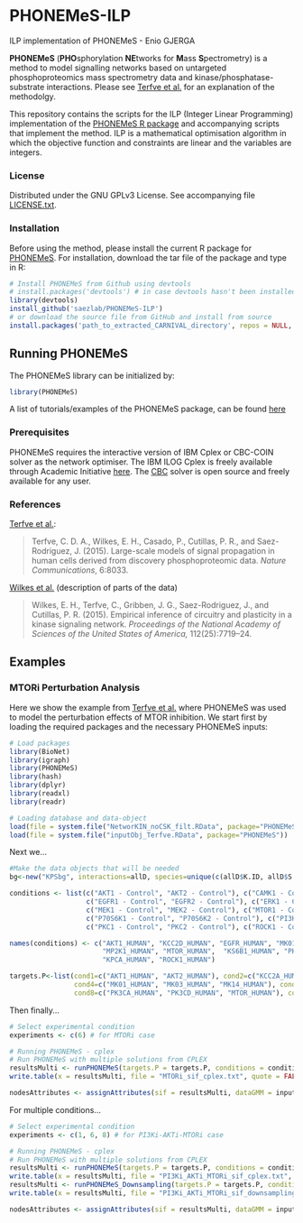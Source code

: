 # PHONEMeS-ILP
ILP implementation of PHONEMeS - Enio GJERGA

**PHONEMeS** (**PHO**sphorylation **NE**tworks for **M**ass **S**pectrometry) is a method to model signalling networks based on untargeted phosphoproteomics mass spectrometry data and kinase/phosphatase-substrate interactions. 
Please see [Terfve et al.](http://www.nature.com/articles/ncomms9033) for an explanation of the methodolgy.

This repository contains the scripts for the ILP (Integer Linear Programming) implementation of the [PHONEMeS R package](https://github.com/saezlab/PHONEMeS/tree/master/Package) and accompanying scripts that implement the method. ILP is a mathematical optimisation algorithm in which the objective function and constraints are linear and the variables are integers.

### License

Distributed under the GNU GPLv3 License. See accompanying file [LICENSE.txt](https://github.com/saezlab/PHONEMeS-ILP/blob/master/LICENSE).

### Installation

Before using the method, please install the current R package for [PHONEMeS](https://github.com/saezlab/PHONEMeS). For installation, download the tar file of the package and type in R:

```R
# Install PHONEMeS from Github using devtools
# install.packages('devtools') # in case devtools hasn't been installed
library(devtools)
install_github('saezlab/PHONEMeS-ILP')
# or download the source file from GitHub and install from source
install.packages('path_to_extracted_CARNIVAL_directory', repos = NULL, type="source")
```

## Running PHONEMeS

The PHONEMeS library can be initialized by:

```R
library(PHONEMeS)
```

A list of tutorials/examples of the PHONEMeS package, can be found [here](https://github.com/saezlab/PHONEMeS-ILP-Examples)

### Prerequisites

PHONEMeS requires the interactive version of IBM Cplex or CBC-COIN solver as the network optimiser. The IBM ILOG Cplex is freely available through Academic Initiative [here](https://www.ibm.com/products/ilog-cplex-optimization-studio?S_PKG=CoG&cm_mmc=Search_Google-_-Data+Science_Data+Science-_-WW_IDA-_-+IBM++CPLEX_Broad_CoG&cm_mmca1=000000RE&cm_mmca2=10000668&cm_mmca7=9041989&cm_mmca8=kwd-412296208719&cm_mmca9=_k_Cj0KCQiAr93gBRDSARIsADvHiOpDUEHgUuzu8fJvf3vmO5rI0axgtaleqdmwk6JRPIDeNcIjgIHMhZIaAiwWEALw_wcB_k_&cm_mmca10=267798126431&cm_mmca11=b&mkwid=_k_Cj0KCQiAr93gBRDSARIsADvHiOpDUEHgUuzu8fJvf3vmO5rI0axgtaleqdmwk6JRPIDeNcIjgIHMhZIaAiwWEALw_wcB_k_|470|135655&cvosrc=ppc.google.%2Bibm%20%2Bcplex&cvo_campaign=000000RE&cvo_crid=267798126431&Matchtype=b&gclid=Cj0KCQiAr93gBRDSARIsADvHiOpDUEHgUuzu8fJvf3vmO5rI0axgtaleqdmwk6JRPIDeNcIjgIHMhZIaAiwWEALw_wcB). The [CBC](https://projects.coin-or.org/Cbc) solver is open source and freely available for any user. 

### References

[Terfve et al.](http://www.nature.com/articles/ncomms9033):

> Terfve, C. D. A., Wilkes, E. H., Casado, P., Cutillas, P. R., and Saez-Rodriguez, J. (2015). Large-scale models of signal propagation in human cells derived from discovery phosphoproteomic data. *Nature Communications*, 6:8033.

[Wilkes et al.](http://www.pnas.org/content/112/25/7719.abstract) (description of parts of the data)

> Wilkes, E. H., Terfve, C., Gribben, J. G., Saez-Rodriguez, J., and Cutillas, P. R. (2015). Empirical inference of circuitry and plasticity in a kinase signaling network. *Proceedings of the National Academy of Sciences of the United States of America,* 112(25):7719–24.

## Examples

### MTORi Perturbation Analysis

Here we show the example from [Terfve et al.](http://www.nature.com/articles/ncomms9033) where PHONEMeS was used to model the perturbation effects of MTOR inhibition. We start first by loading the required packages and the necessary PHONEMeS inputs:

```R
# Load packages
library(BioNet)
library(igraph)
library(PHONEMeS)
library(hash)
library(dplyr)
library(readxl)
library(readr)

# Loading database and data-object
load(file = system.file("NetworKIN_noCSK_filt.RData", package="PHONEMeS"))
load(file = system.file("inputObj_Terfve.RData", package="PHONEMeS"))

```

Next we...

```R
#Make the data objects that will be needed
bg<-new("KPSbg", interactions=allD, species=unique(c(allD$K.ID, allD$S.cc)))

conditions <- list(c("AKT1 - Control", "AKT2 - Control"), c("CAMK1 - Control", "CAMK2 - Control"),
                   c("EGFR1 - Control", "EGFR2 - Control"), c("ERK1 - Control", "ERK2 - Control"),
                   c("MEK1 - Control", "MEK2 - Control"), c("MTOR1 - Control", "MTOR2 - Control"),
                   c("P70S6K1 - Control", "P70S6K2 - Control"), c("PI3K1 - Control", "PI3K2 - Control"),
                   c("PKC1 - Control", "PKC2 - Control"), c("ROCK1 - Control", "ROCK2 - Control"))

names(conditions) <- c("AKT1_HUMAN", "KCC2D_HUMAN", "EGFR_HUMAN", "MK01_HUMAN",
                       "MP2K1_HUMAN", "MTOR_HUMAN",  "KS6B1_HUMAN", "PK3CA_HUMAN",
                       "KPCA_HUMAN", "ROCK1_HUMAN")

targets.P<-list(cond1=c("AKT1_HUMAN", "AKT2_HUMAN"), cond2=c("KCC2A_HUMAN", "KCC2B_HUMAN", "KCC2C_HUMAN", "KCC2D_HUMAN"), cond3=c("EGFR_HUMAN", "ERBB2_HUMAN"), 
                cond4=c("MK01_HUMAN", "MK03_HUMAN", "MK14_HUMAN"), cond5=c("MP2K1_HUMAN", "MP2K2_HUMAN"), cond6=c("MTOR_HUMAN"), cond7=c("KS6B1_HUMAN", "KS6B2_HUMAN"), 
                cond8=c("PK3CA_HUMAN", "PK3CD_HUMAN", "MTOR_HUMAN"), cond9=c("KPCA_HUMAN", "KPCB_HUMAN", "KPCG_HUMAN", "KPCE_HUMAN"), cond10=c("ROCK1_HUMAN", "ROCK2_HUMAN"))

```

Then finally...

```R
# Select experimental condition
experiments <- c(6) # for MTORi case

# Running PHONEMeS - cplex
# Run PHONEMeS with multiple solutions from CPLEX
resultsMulti <- runPHONEMeS(targets.P = targets.P, conditions = conditions, inputObj = inputObj, experiments = experiments, bg = bg, solver = "cplex", nSolutions = 100, nK = "no")
write.table(x = resultsMulti, file = "MTORi_sif_cplex.txt", quote = FALSE, sep = "\t", row.names = FALSE, col.names = TRUE)

nodesAttributes <- assignAttributes(sif = resultsMulti, dataGMM = inputObj, targets = targets.P[experiments], writeAttr = TRUE)

```

For multiple conditions...

```R
# Select experimental condition
experiments <- c(1, 6, 8) # for PI3Ki-AKTi-MTORi case

# Running PHONEMeS - cplex
# Run PHONEMeS with multiple solutions from CPLEX
resultsMulti <- runPHONEMeS(targets.P = targets.P, conditions = conditions, inputObj = inputObj, experiments = experiments, bg = bg, solver = "cplex", nSolutions = 100, nK = "no", populate = 100)
write.table(x = resultsMulti, file = "PI3Ki_AKTi_MTORi_sif_cplex.txt", quote = FALSE, sep = "\t", row.names = FALSE, col.names = TRUE)
resultsMulti <- runPHONEMeS_Downsampling(targets.P = targets.P, conditions = conditions, inputObj = inputObj, experiments = experiments, bg = bg, nIter = 100, nK = "no")
write.table(x = resultsMulti, file = "PI3Ki_AKTi_MTORi_sif_downsampling.txt", quote = FALSE, sep = "\t", row.names = FALSE, col.names = TRUE)

nodesAttributes <- assignAttributes(sif = resultsMulti, dataGMM = inputObj, targets = targets.P[experiments], writeAttr = TRUE)

```
